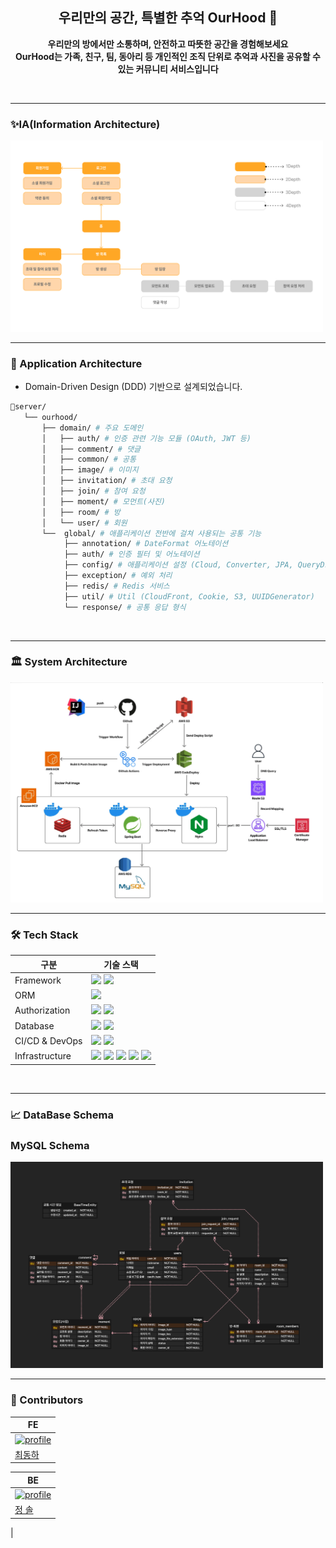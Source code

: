<div align=center>

## 우리만의 공간, 특별한 추억 OurHood 📸

<b> 우리만의 방에서만 소통하며, 안전하고 따뜻한 공간을 경험해보세요 <br/>
OurHood는 가족, 친구, 팀, 동아리 등 개인적인 조직 단위로 추억과 사진을 공유할 수 있는 커뮤니티 서비스입니다 </b>

</div>

<br>

---

### ✨IA(Information Architecture)

<img src="./document/image/IA.png" width="500">

<br>

---

### 📁 Application Architecture

- Domain-Driven Design (DDD) 기반으로 설계되었습니다.

```bash
📁server/
   └── ourhood/
       ├── domain/ # 주요 도메인
       │   ├── auth/ # 인증 관련 기능 모듈 (OAuth, JWT 등)
       │   ├── comment/ # 댓글
       │   ├── common/ # 공통
       │   ├── image/ # 이미지
       │   ├── invitation/ # 초대 요청
       │   ├── join/ # 참여 요청
       │   ├── moment/ # 모먼트(사진)
       │   ├── room/ # 방
       │   └── user/ # 회원
       └──  global/ # 애플리케이션 전반에 걸쳐 사용되는 공통 기능
            ├── annotation/ # DateFormat 어노테이션
            ├── auth/ # 인증 필터 및 어노테이션
            ├── config/ # 애플리케이션 설정 (Cloud, Converter, JPA, QueryDsl, Redis, S3, Security, Swagger, Web)
            ├── exception/ # 예외 처리
            ├── redis/ # Redis 서비스
            ├── util/ # Util (CloudFront, Cookie, S3, UUIDGenerator)
            └── response/ # 공통 응답 형식
```

<br>

---

### 🏛 System Architecture

<img src="./document/image/Architecture.png" width="500">

<br>

---

### 🛠 Tech Stack

| 구분             | 기술 스택                                                                                                                                                                                                                                                                                                                                                                                                                                                                                                                                            |
|----------------|--------------------------------------------------------------------------------------------------------------------------------------------------------------------------------------------------------------------------------------------------------------------------------------------------------------------------------------------------------------------------------------------------------------------------------------------------------------------------------------------------------------------------------------------------|
| Framework      | <img src="https://img.shields.io/badge/Spring Boot-6DB33F?style=for-the-social&logo=Spring Boot&logoColor=white"> <img src="https://img.shields.io/badge/Gradle-02303A?style=for-the-social&logo=Gradle&logoColor=white">                                                                                                                                                                                                                                                                                                                        |
| ORM            | <img src="https://img.shields.io/badge/Spring Data JPA-6DB33F?style=for-the-social&logo=Databricks&logoColor=white">                                                                                                                                                                                                                                                                                                                                                                                                                             |
| Authorization  | <img src="https://img.shields.io/badge/Spring Security-6DB33F?style=for-the-social&logo=springsecurity&logoColor=white"> <img src="https://img.shields.io/badge/JWT-000000?style=for-the-social&logo=jsonwebtokens&logoColor=white" />                                                                                                                                                                                                                                                                                                           |
| Database       | <img src="https://img.shields.io/badge/MySQL-4479A1.svg?style=for-the-social&logo=MySQL&logoColor=white"> <img src="https://img.shields.io/badge/Redis-DC382D?style=for-the-social&logo=redis&logoColor=white" />                                                                                                                                                                                                                                                                                                                                |
| CI/CD & DevOps | <img src="https://img.shields.io/badge/GitHub Actions-2088FF?style=for-the-social&logo=githubactions&logoColor=white"> <img src ="https://img.shields.io/badge/AWS CodeDeploy-6DB33F?style=for-the-social&logo=awscodedeploy&logoColor=white">                                                                                                                                                                                                                                                                                                   |
| Infrastructure | <img src="https://img.shields.io/badge/Nginx-009639?style=for-the-social&logo=nginx&logoColor=white"> <img src="https://img.shields.io/badge/Docker-2496ED?style=for-the-social&logo=docker&logoColor=white"> <img src ="https://img.shields.io/badge/AWS EC2-FF9900?style=for-the-social&logo=amazonec2&logoColor=white"> <img src="https://img.shields.io/badge/AWS RDS-527FFF?style=for-the-social&logo=amazonrds&logoColor=white"> <img src ="https://img.shields.io/badge/AWS S3-69A31?style=for-the-social&logo=amazons3&logoColor=white"> |

<br>

---

### 📈 DataBase Schema

### MySQL Schema

<img src="./document/image/ERD.png" width="500">

<br>

---

[//]: # ()

[//]: # (## 🔥OurHood 핵심 기능)

[//]: # ()

[//]: # ([//]: # "업데이트 예정")

[//]: # ()

[//]: # (<br>)

[//]: # ()

[//]: # (---)

### 👥 Contributors

| FE                                                                                                                    |
|-----------------------------------------------------------------------------------------------------------------------|
| <a href="https://github.com/dongha-choi"><img src="https://github.com/dongha-choi.png" alt="profile" width="140"></a> |
| [최동하](https://github.com/dongha-choi)                                                                                 |

| BE                                                                                                             |
|----------------------------------------------------------------------------------------------------------------|
| <a href="https://github.com/so1eeee"><img src="https://github.com/so1eeee.png" alt="profile" width="140"> </a> |
| [정 솔](https://github.com/so1eeee)                                                                              |
| 